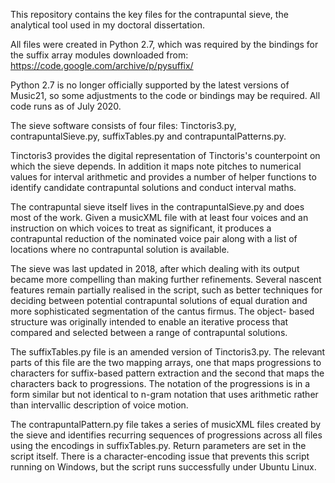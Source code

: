 This repository contains the key files for the contrapuntal sieve, the 
analytical tool used in my doctoral dissertation.

All files were created in Python 2.7, which was required by the bindings for 
the suffix array modules downloaded from: 
https://code.google.com/archive/p/pysuffix/ 

Python 2.7 is no longer officially supported by the latest versions of 
Music21, so some adjustments to the code or bindings may be required.
All code runs as of July 2020.

The sieve software consists of four files: Tinctoris3.py, contrapuntalSieve.py,
suffixTables.py and contrapuntalPatterns.py.

Tinctoris3 provides the digital representation of Tinctoris's counterpoint on 
which the sieve depends. In addition it maps note pitches to numerical values 
for interval arithmetic and provides a number of helper functions to identify 
candidate contrapuntal solutions and conduct interval maths.

The contrapuntal sieve itself lives in the contrapuntalSieve.py and does most 
of the work. Given a musicXML file with at least four voices and an 
instruction on which voices to treat as significant, it produces a 
contrapuntal reduction of the nominated voice pair along with a list of 
locations where no contrapuntal solution is available. 

The sieve was last updated in 2018, after which dealing with its output 
became more compelling than making further refinements. Several nascent 
features remain partially realised in the script, such as better techniques 
for deciding between potential contrapuntal solutions of equal duration 
and more sophisticated segmentation of the cantus firmus. The object-
based structure was originally intended to enable an iterative process 
that compared and selected between a range of contrapuntal solutions. 

The suffixTables.py file is an amended version of Tinctoris3.py. The 
relevant parts of this file are the two mapping arrays, one 
that maps progressions to characters for suffix-based pattern 
extraction and the second that maps the characters back to 
progressions. The notation of the progressions is in a form similar 
but not identical to n-gram notation that uses arithmetic rather 
than intervallic description of voice motion.

The contrapuntalPattern.py file takes a series of musicXML files created 
by the sieve and identifies recurring sequences of progressions across 
all files using the encodings in suffixTables.py. Return parameters are 
set in the script itself. There is a character-encoding issue that 
prevents this script running on Windows, but the script runs 
successfully under Ubuntu Linux.

